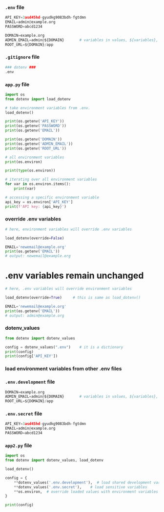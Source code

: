 ### `.env` file
```python
API_KEY=3asd45hd-gyudkg9083bdh-fgtdmn
EMAIL=admin@example.org
PASSWORD=abcd1234

DOMAIN=example.org
ADMIN_EMAIL=admin@${DOMAIN}       # variables in values, ${variables}, like ${DOMAIN}
ROOT_URL=${DOMAIN}/app
```

### `.gitignore` file
```python
### dotenv ###
.env
```
### `app.py` file
```python
import os
from dotenv import load_dotenv

# take environment variables from .env.
load_dotenv()  
```

```python
print(os.getenv('API_KEY'))
print(os.getenv('PASSWORD'))
print(os.getenv('EMAIL'))
```
```python
print(os.getenv('DOMAIN'))
print(os.getenv('ADMIN_EMAIL'))
print(os.getenv('ROOT_URL'))
```

```python
# all environment variables
print(os.environ)

print(type(os.environ))

# iterating over all environment variables
for var in os.environ.items():
    print(var)
```

```python
# accessing a specific environment variable
api_key = os.environ['API_KEY']
print(f'API key: {api_key}')
```
### override .env variables
```python
# here, environment variables will override .env variables

load_dotenv(override=False)

EMAIL='newemail@example.org'
print(os.getenv('EMAIL')) 
# output: newemail@example.org
```
# .env variables remain unchanged
```python
# here, .env variables will override environment variables

load_dotenv(override=True)     # this is same as load_dotenv()  

EMAIL='newemail@example.org'
print(os.getenv('EMAIL'))
# output: admin@example.org
```
### dotenv_values
```python
from dotenv import dotenv_values

config = dotenv_values(".env")    # it is a dictionary
print(config)                     
print(config['API_KEY'])
```
### load environment variables from other .env files
### `.env.development` file
```python
DOMAIN=example.org
ADMIN_EMAIL=admin@${DOMAIN}       # variables in values, ${variables}, like ${DOMAIN}
ROOT_URL=${DOMAIN}/app
```
### `.env.secret` file
```python
API_KEY=3asd45hd-gyudkg9083bdh-fgtdmn
EMAIL=admin@example.org
PASSWORD=abcd1234
```
### `app2.py` file
```python
import os
from dotenv import dotenv_values, load_dotenv

load_dotenv()
```
```python
config = {
    **dotenv_values('.env.development'),  # load shared development variables
    **dotenv_values('.env.secret'),    # load sensitive variables
    **os.environ,  # override loaded values with environment variables
}

print(config)
```
